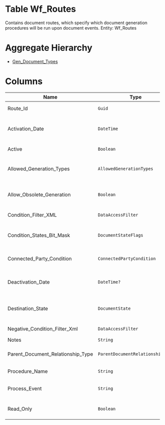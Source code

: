 # Table Wf_Routes

Contains document routes, which specify which document generation procedures will be run upon document events. Entity: Wf_Routes

# Aggregate Hierarchy

* [Gen_Document_Types](Gen_Document_Types.md)

# Columns

| Name | Type | Value | Description |
| - | - | - | --- |
|Route_Id|`Guid`|`PK`, Readonly||
|Activation_Date|`DateTime`||The date from which (including) the route is active. The date is matched against the document date of the generating document. `Required` `Default(Today)` `Filter(ge;le)` |
|Active|`Boolean`||True if the route is active, otherwise false. `Required` `Default(true)` `Filter(eq)` |
|Allowed_Generation_Types|`AllowedGenerationTypes`|Allowed: `A`, `B`, `M`|Determines the possible types of the generation of the destination document: A=Auto, M=Manual, B=Both (Auto and Manual). `Required` `Default("B")` `Filter(multi eq)` |
|Allow_Obsolete_Generation|`Boolean`||Allows the usage of unsupported generation procedures (marked as obsolete). This is a user override of the system prohibition of the usage of obsolete procedures. `Required` `Default(false)` |
|Condition_Filter_XML|`DataAccessFilter`||Contains filter condition, which the document must match in order to execute the route. |
|Condition_States_Bit_Mask|`DocumentStateFlags`|Allowed (flags): `1`, `2`, `4`, `8`, `16`, `32`, `64`|The system states for which to execute the specified route. `Required` `Default(0)` |
|Connected_Party_Condition|`ConnectedPartyCondition`|Allowed: `A`, `C`, `U`|A - any party; C - connected party: to_party is enterprise company; U - unconnected party - not enterprise company;. `Required` `Default("A")` |
|Deactivation_Date|`DateTime?`||The date until (including) the route is active. The date is matched against the document date of the generating document. Null means the route does not have a deactivation date. `Filter(ge;le)` |
|Destination_State|`DocumentState`|Allowed: `0`, `5`, `10`, `20`, `30`, `40`, `50`|0=New;10=Computer Planned;20=Human Planned;30=Released;40=Completed;50=Closed. `Required` |
|Negative_Condition_Filter_Xml|`DataAccessFilter`||The negative condition should NOT be matched by the document in order to execute the route. |
|Notes|`String`||Notes for this Route. |
|Parent_Document_Relationship_Type|`ParentDocumentRelationshipType`|Allowed: `S`, `N`|Determines the default relationship type between the generated document and the parent document. `Required` `Default("S")` |
|Procedure_Name|`String`||The system name of the generation procedure, which must be executed by the route. `Required` |
|Process_Event|`String`||Event which triggers the route. Usually the event is change of state. Every document entity may define own custom events. `Required` |
|Read_Only|`Boolean`||Indicates wheather the destination document shoul be read only. true - the destination document is read only. `Required` `Default(false)` |
